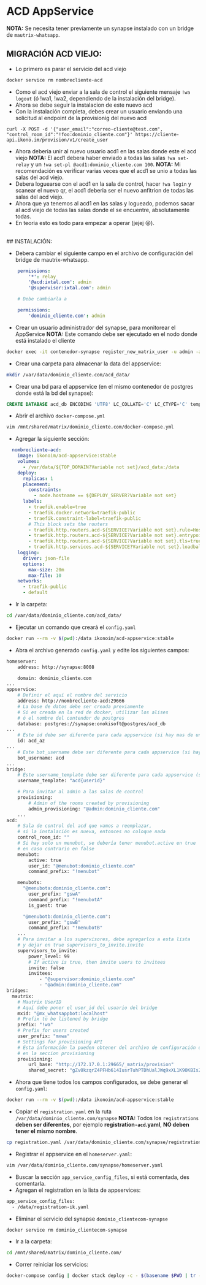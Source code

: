 # ACD AppService

**NOTA:** Se necesita tener previamente un synapse instalado con un bridge de `mautrix-whatsapp`.

## MIGRACIÓN ACD VIEJO:

- Lo primero es parar el servicio del acd viejo
```bash
docker service rm nombrecliente-acd
```
- Como el acd viejo enviar a la sala de control el siguiente mensaje `!wa logout` (ó !wa1, !wa2, dependiendo de la instalación del bridge).
- Ahora se debe seguir la instalacion de este nuevo acd
- Con la instalación completa, debes crear un usuario enviando una solicitud al endpoint de la provisionig del nuevo acd
```curl
curl -X POST -d '{"user_email":"correo-cliente@test.com", "control_room_id":"!foo:dominio_cliente.com"}' https://cliente-api.ikono.im/provision/v1/create_user
```
- Ahora deberia unir al nuevo usuario acd1 en las salas donde este el acd viejo
**NOTA:** El acd1 debera haber enviado a todas las salas `!wa set-relay` y un `!wa set-pl @acd1:dominio_cliente.com 100`.
**NOTA:** Mi recomendación es verificar varias veces que el acd1 se unio a todas las salas del acd viejo.
- Debera loguearse con el acd1 en la sala de control, hacer `!wa login` y scanear el nuevo qr, el acd1 deberia ser el nuevo anfitrion de todas las salas del acd viejo.
- Ahora que ya tenemos al acd1 en las salas y logueado, podemos sacar al acd viejo de todas las salas donde el se encuentre, absolutamente todas.
- En teoria esto es todo para empezar a operar (jejej 😜).
<br>
## INSTALACIÓN:

- Debera cambiar el siguiente campo en el archivo de configuración del bridge de mautrix-whatsapp.
```yaml
    permissions:
        '*': relay
        '@acd:ixtal.com': admin
        '@supervisor:ixtal.com': admin

    # Debe cambiarla a

    permissions:
        'dominio_cliente.com': admin
```
- Crear un usuario administrador del synapse, para monitorear el AppService
**NOTA:** Este comando debe ser ejecutado en el nodo donde está instalado el cliente
```bash
docker exec -it contenedor-synapse register_new_matrix_user -u admin -a -c /data/homeserver.yaml http://localhost:8008
```
- Crear una carpeta para almacenar la data del appservice:
```bash
mkdir /var/data/dominio_cliente.com/acd_data/
```
- Crear una bd para el appservice (en el mismo contenedor de postgres donde está la bd del synapse):
```sql
CREATE DATABASE acd_db ENCODING 'UTF8' LC_COLLATE='C' LC_CTYPE='C' template=template0 OWNER synapse;
```
- Abrir el archivo `docker-compose.yml`
```bash
vim /mnt/shared/matrix/dominio_cliente.com/docker-compose.yml
```
- Agregar la siguiente sección:
```yaml
  nombrecliente-acd:
    image: ikonoim/acd-appservice:stable
    volumes:
      - /var/data/${TOP_DOMAIN?Variable not set}/acd_data:/data
    deploy:
      replicas: 1
      placement:
        constraints:
          - node.hostname == ${DEPLOY_SERVER?Variable not set}
      labels:
        - traefik.enable=true
        - traefik.docker.network=traefik-public
        - traefik.constraint-label=traefik-public
        # This block sets the routers
        - traefik.http.routers.acd-${SERVICE?Variable not set}.rule=Host(`cliente-api.ikono.im`)
        - traefik.http.routers.acd-${SERVICE?Variable not set}.entrypoints=https
        - traefik.http.routers.acd-${SERVICE?Variable not set}.tls=true
        - traefik.http.services.acd-${SERVICE?Variable not set}.loadbalancer.server.port=29666
    logging:
      driver: json-file
      options:
        max-size: 20m
        max-file: 10
    networks:
      - traefik-public
      - default
```
- Ir la carpeta:
```bash
cd /var/data/dominio_cliente.com/acd_data/
```
- Ejecutar un comando que creará el `config.yaml`
```bash
docker run --rm -v $(pwd):/data ikonoim/acd-appservice:stable
```
- Abra el archivo generado `config.yaml` y edite los siguientes campos:
```bash
homeserver:
    address: http://synapse:8008

    domain: dominio_cliente.com
...
appservice:
    # Definir el aquí el nombre del servicio
    address: http://nombrecliente-acd:29666
    # La base de datos debe ser creada previamente
    # Si es creada en la red de docker, utilizar los alises
    # ó el nombre del contendor de postgres
    database: postgres://synapse:onokisoft@postgres/acd_db
...
    # Este id debe ser diferente para cada appservice (si hay mas de un appservice, deben tener id diferentes)
    id: acd_az
...
    # Este bot_username debe ser diferente para cada appservice (si hay mas de un appservice, deben tener bot_username diferentes)
    bot_username: acd
...
bridge:
    # Este username_template debe ser diferente para cada appservice (si hay mas de un appservice, deben tener username_template diferentes)
    username_template: "acd{userid}"

    # Para invitar al admin a las salas de control
    provisioning:
        # Admin of the rooms created by provisioning
        admin_provisioning: "@admin:dominio_cliente.com"
    ...
acd:
    # Sala de control del acd que vamos a reemplazar,
    # si la instalación es nueva, entonces no coloque nada
    control_room_id: ""
    # Si hay solo un menubot, se debería tener menubot.active en true
    # en caso contrario en false
    menubot:
        active: true
        user_id: "@menubot:dominio_cliente.com"
        command_prefix: "!menubot"

    menubots:
      "@menubota:dominio_cliente.com":
        user_prefix: "gswA"
        command_prefix: "!menubotA"
        is_guest: true

      "@menubotb:dominio_cliente.com":
        user_prefix: "gswB"
        command_prefix: "!menubotB"
    ...
    # Para invitar a los supervisores, debe agregarlos a esta lista
    # y dejar en true supervisors_to_invite.invite
    supervisors_to_invite:
        power_level: 99
        # If active is true, then invite users to invitees
        invite: false
        invitees:
            - "@supervisor:dominio_cliente.com"
            - "@admin:dominio_cliente.com"
bridges:
  mautrix:
    # Mautrix UserID
    # Aquí debe poner el user_id del usuario del bridge
    mxid: "@mx_whatsappbot:localhost"
    # Prefix to be listened by bridge
    prefix: "!wa"
    # Prefix for users created
    user_prefix: "mxwa"
    # Settings for provisioning API
    # Esta información la pueden obtener del archivo de configuración del brige
    # en la seccion provisioning
    provisioning:
        url_base: "http://172.17.0.1:29665/_matrix/provision"
        shared_secret: "gZv0kzqrZ4PFHb614IusrTuhPTDhUalJWq9xXL1K9OKBIs2bsxGD6SUOkgyN4OWP"
```
-  Ahora que tiene todos los campos configurados, se debe generar el `config.yaml`:
```bash
docker run --rm -v $(pwd):/data ikonoim/acd-appservice:stable
```
- Copiar el `registration.yaml` en la ruta `/var/data/dominio_cliente.com/synapse`
**NOTA:** Todos los `registrations` **deben ser diferentes**, por ejemplo **registration`-acd`.yaml**, **NO deben tener el mismo nombre**.
```bash
cp registration.yaml /var/data/dominio_cliente.com/synapse/registration-acd.yaml
```

- Registrar el appservice en el `homeserver.yaml`:
```bash
vim /var/data/dominio_cliente.com/synapse/homeserver.yaml
```
- Buscar la sección `app_service_config_files`, si está comentada, des comentarla.
- Agregan el registration en la lista de appservices:
```bash
app_service_config_files:
  - /data/registration-ik.yaml
```
- Eliminar el servicio del synapse `dominio_clientecom-synapse`
```bash
docker service rm dominio_clientecom-synapse
```
- Ir a la carpeta:
```bash
cd /mnt/shared/matrix/dominio_cliente.com/
```
- Correr reiniciar los servicios:
```bash
docker-compose config | docker stack deploy -c - $(basename $PWD | tr -d '.')
```
